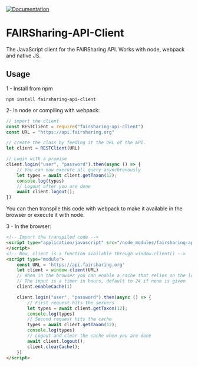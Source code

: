 [![Documentation](https://api.netlify.com/api/v1/badges/edd1e884-83d9-46f4-902c-b4078c3acc22/deploy-status)](https://app.netlify.com/sites/fairsharingapidoc/deploys)

# FAIRSharing-API-Client

The JavaScript client for the FAIRSharing API. Works with node, webpack and native JS.

## Usage

1 - Install from npm
``` 
npm install fairsharing-api-client
```

2- In node or compiling with webpack:
```js
// import the client
const RESTClient = require("fairsharing-api-client")  
const URL = "https://api.fairsharing.org"

// create the class by feeding it the URL of the API.
let client = RESTClient(URL)

// Login with a promise
client.login("user", "password").then(async () => {
    // You can now execute all query asynchronously
    let types = await client.getTaxon(12);
    console.log(types)
    // Logout after you are done
    await client.logout();
})
```
You can then transpile this code with webpack to make it available in the browser or execute it with node.

3 - In the browser:
```html
<!-- Import the transpiled code -->
<script type="application/javascript" src="/node_modules/fairsharing-api-client/dist/index.js">
</script>
<!-- Now, client is a function available through window.client() -->
<script type="module">
    const URL = 'https://api.fairsharing.org'
    let client = window.client(URL)
    // When in the browser you can enable a cache that relies on the localStorage
    // The input is a timer in hours, default to 24 if none is given
    client.enableCache(1)

    client.login("user", "password").then(async () => {
        // First request hits the servers
        let types = await client.getTaxon(12);
        console.log(types)
        // Second request hits the cache
        types = await client.getTaxon(12);
        console.log(types)
        // Logout and clear the cache when you are done
        await client.logout();
        client.clearCache();
    })
</script>
```
